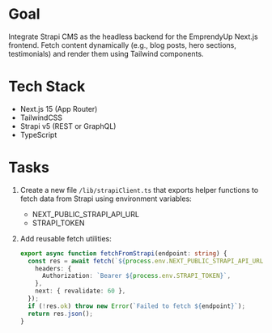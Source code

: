 # Goal

Integrate Strapi CMS as the headless backend for the EmprendyUp Next.js frontend.
Fetch content dynamically (e.g., blog posts, hero sections, testimonials) and render them using Tailwind components.

# Tech Stack

- Next.js 15 (App Router)
- TailwindCSS
- Strapi v5 (REST or GraphQL)
- TypeScript

# Tasks

1. Create a new file `/lib/strapiClient.ts` that exports helper functions to fetch data from Strapi using environment variables:
   - NEXT_PUBLIC_STRAPI_API_URL
   - STRAPI_TOKEN

2. Add reusable fetch utilities:
   ```ts
   export async function fetchFromStrapi(endpoint: string) {
     const res = await fetch(`${process.env.NEXT_PUBLIC_STRAPI_API_URL}${endpoint}`, {
       headers: {
         Authorization: `Bearer ${process.env.STRAPI_TOKEN}`,
       },
       next: { revalidate: 60 },
     });
     if (!res.ok) throw new Error(`Failed to fetch ${endpoint}`);
     return res.json();
   }
   ```

